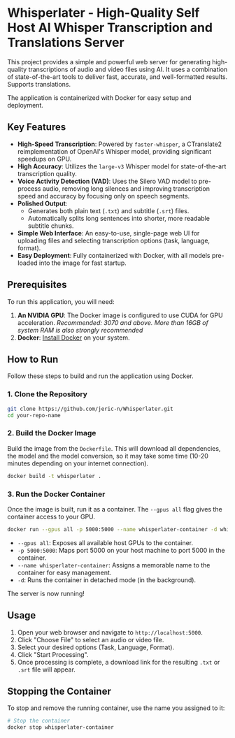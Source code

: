 # Whisperlater - High-Quality Self Host AI Whisper Transcription and Translations Server

This project provides a simple and powerful web server for generating high-quality transcriptions of audio and video files using AI. It uses a combination of state-of-the-art tools to deliver fast, accurate, and well-formatted results. Supports translations.

The application is containerized with Docker for easy setup and deployment.

## Key Features

*   **High-Speed Transcription**: Powered by `faster-whisper`, a CTranslate2 reimplementation of OpenAI's Whisper model, providing significant speedups on GPU.
*   **High Accuracy**: Utilizes the `large-v3` Whisper model for state-of-the-art transcription quality.
*   **Voice Activity Detection (VAD)**: Uses the Silero VAD model to pre-process audio, removing long silences and improving transcription speed and accuracy by focusing only on speech segments.
*   **Polished Output**:
    *   Generates both plain text (`.txt`) and subtitle (`.srt`) files.
    *   Automatically splits long sentences into shorter, more readable subtitle chunks.
*   **Simple Web Interface**: An easy-to-use, single-page web UI for uploading files and selecting transcription options (task, language, format).
*   **Easy Deployment**: Fully containerized with Docker, with all models pre-loaded into the image for fast startup.

## Prerequisites

To run this application, you will need:

1.  **An NVIDIA GPU**: The Docker image is configured to use CUDA for GPU acceleration. *Recommended: 3070 and above. More than 16GB of system RAM is also strongly recommended*
2.  **Docker**: [Install Docker](https://docs.docker.com/engine/install/) on your system.

## How to Run

Follow these steps to build and run the application using Docker.

### 1. Clone the Repository

```bash
git clone https://github.com/jeric-n/Whisperlater.git
cd your-repo-name
```

### 2. Build the Docker Image

Build the image from the `Dockerfile`. This will download all dependencies, the model and the model conversion, so it may take some time (10-20 minutes depending on your internet connection).

```bash
docker build -t whisperlater .
```

### 3. Run the Docker Container

Once the image is built, run it as a container. The `--gpus all` flag gives the container access to your GPU.

```bash
docker run --gpus all -p 5000:5000 --name whisperlater-container -d whisperlater
```

*   `--gpus all`: Exposes all available host GPUs to the container.
*   `-p 5000:5000`: Maps port 5000 on your host machine to port 5000 in the container.
*   `--name whisperlater-container`: Assigns a memorable name to the container for easy management.
*   `-d`: Runs the container in detached mode (in the background).

The server is now running!

## Usage

1.  Open your web browser and navigate to `http://localhost:5000`.
2.  Click "Choose File" to select an audio or video file.
3.  Select your desired options (Task, Language, Format).
4.  Click "Start Processing".
5.  Once processing is complete, a download link for the resulting `.txt` or `.srt` file will appear.

## Stopping the Container

To stop and remove the running container, use the name you assigned to it:

```bash
# Stop the container
docker stop whisperlater-container
```

